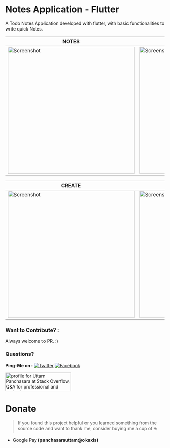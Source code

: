 # Notes Application - Flutter

A Todo Notes Application developed with flutter, with basic functionalities to write quick Notes.


| NOTES | PASSWORD-PROTECTED |
| -------------------------------- | -------------------------------- |
| <img src="https://github.com/UttamPanchasara/TodoNotes/blob/master/gif/notes.jpg" height="400" alt="Screenshot"/> | <img src="https://github.com/UttamPanchasara/TodoNotes/blob/master/gif/password_protection.png" height="400" alt="Screenshot"/> |

| CREATE | UPDATE | DELETE |
| -------------------------------- | --------------------------------- | --------------------------------- |
| <img src="https://github.com/UttamPanchasara/TodoNotes/blob/master/gif/note_created.gif" height="400" alt="Screenshot"/> | <img src="https://github.com/UttamPanchasara/TodoNotes/blob/master/gif/note_updated.gif" height="400" alt="Screenshot"/> | <img src="https://github.com/UttamPanchasara/TodoNotes/blob/master/gif/note_deleted.gif" height="400" alt="Screenshot"/> |


### Want to Contribute? :
Always welcome to PR. :)

### Questions?
 
**Ping-Me on :**  [![Twitter](https://img.shields.io/badge/Twitter-%40UTM__Panchasara-blue.svg)](https://twitter.com/UTM_Panchasara)
[![Facebook](https://img.shields.io/badge/Facebook-Uttam%20Panchasara-blue.svg)](https://www.facebook.com/UttamPanchasara94)


<a href="https://stackoverflow.com/users/5719935/uttam-panchasara">
<img src="https://stackoverflow.com/users/flair/5719935.png" width="208" height="58" alt="profile for Uttam Panchasara at Stack Overflow, Q&amp;A for professional and enthusiast programmers" title="profile for Uttam Panchasara at Stack Overflow, Q&amp;A for professional and enthusiast programmers">
</a>


 # Donate
> If you found this project helpful or you learned something from the source code and want to thank me, consider buying me a cup of :coffee:
- Google Pay **(panchasarauttam@okaxis)**

